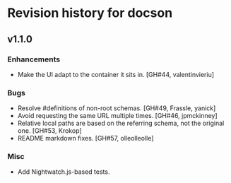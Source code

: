 # Revision history for docson

## v1.1.0

### Enhancements

* Make the UI adapt to the container it sits in. [GH#44, valentinvieriu]

### Bugs

* Resolve #definitions of non-root schemas. [GH#49, Frassle, yanick] 
* Avoid requesting the same URL multiple times. [GH#46, jpmckinney]
* Relative local paths are based on the referring schema, not the original one. [GH#53,  Krokop]
* README markdown fixes. [GH#57, olleolleolle]

### Misc

* Add Nightwatch.js-based tests.

